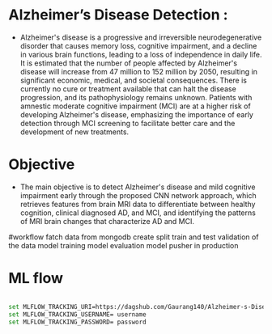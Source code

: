 # Alzheimer’s Disease Detection : 
* Alzheimer's disease is a progressive and irreversible neurodegenerative disorder that causes memory loss, cognitive impairment, and a decline in various brain functions, leading to a loss of independence in daily life. It is estimated that the number of people affected by Alzheimer's disease will increase from 47 million to 152 million by 2050, resulting in significant economic, medical, and societal consequences. There is currently no cure or treatment available that can halt the disease progression, and its pathophysiology remains unknown. Patients with amnestic moderate cognitive impairment (MCI) are at a higher risk of developing Alzheimer's disease, emphasizing the importance of early detection through MCI screening to facilitate better care and the development of new treatments.

# Objective
* The main objective is to detect Alzheimer's disease and mild cognitive impairment early through the proposed CNN network approach, which retrieves features from brain MRI data to differentiate between healthy cognition, clinical diagnosed AD, and MCI, and identifying the patterns of MRI brain changes that characterize AD and MCI.



#workflow
fatch data from mongodb 
create split train and test
validation of the data
model training
model evaluation
model pusher in production


# ML flow 
```bash 

set MLFLOW_TRACKING_URI=https://dagshub.com/Gaurang140/Alzheimer-s-Disease-Detection.mlflow 
set MLFLOW_TRACKING_USERNAME= username 
set MLFLOW_TRACKING_PASSWORD= password 

````



